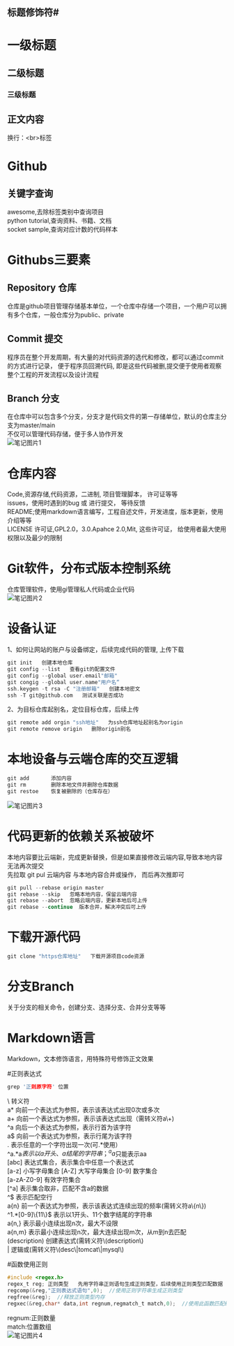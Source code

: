 ## 标题修饰符\#

# 一级标题
## 二级标题
### 三级标题

## 正文内容
   换行：\<br\>标签

# Github 
## 关键字查询
awesome,去除标签类别中查询项目<br>
python tutorial,查询资料、书籍、文档<br>
socket sample,查询对应计数的代码样本<br>
# Githubs三要素
## Repository 仓库
仓库是github项目管理存储基本单位，一个仓库中存储一个项目，一个用户可以拥有多个仓库，一般仓库分为public、private
## Commit 提交
程序员在整个开发周期，有大量的对代码资源的选代和修改，都可以通过commit的方式进行记录， 便于程序员回溯代码, 即是这些代码被删,提交便于使用者观察整个工程的开发流程以及设计流程
## Branch 分支
在仓库中可以包含多个分支，分支才是代码文件的第一存储单位，默认的仓库主分支为master/main<br>
不仅可以管理代码存储，便于多人协作开发<br>
![笔记图片1](https://i.postimg.cc/m2zxtCGp/1.png)

# 仓库内容
Code,资源存储,代码资源，二进制, 项目管理脚本， 许可证等等<br>
issues，使用时遇到的bug 或 进行提交， 等待反馈<br>
README;使用markdown语言编写，工程自述文件，开发进度，版本更新，使用介绍等等<br>
LICENSE 许可证,GPL2.0，3.0.Apahce 2.0,Mit, 这些许可证， 给使用者最大使用权限以及最少的限制<br>
# Git软件，分布式版本控制系统
仓库管理软件，使用gi管理私人代码或企业代码<br>
![笔记图片2](https://i.postimg.cc/65DkRqWW/2.png)
# 设备认证
1、如何让网站的账户与设备绑定，后续完成代码的管理, 上传下载<br>
```c
git init   创建本地仓库
git config --list   查看git的配置文件
git config --global user.email"邮箱"
git congig --global user.name"用户名“
ssh.keygen -t rsa -C "注册邮箱"   创建本地密文
ssh -T git@github.com   测试关联是否成功
```
2、为目标仓库起别名，定位目标仓库，后续上传<br>
```c
git remote add orgin "ssh地址"   为ssh仓库地址起别名为origin
git remote remove origin   删除origin别名
```
# 本地设备与云端仓库的交互逻辑
```c
git add       添加内容
git rm        删除本地文件并删除仓库数据
git restoe    恢复被删除的（仓库存在）
```
![笔记图片3](https://i.postimg.cc/0yDLCvjp/3.png)
# 代码更新的依赖关系被破坏
本地内容要比云端新，完成更新替换，但是如果直接修改云端内容,导致本地内容无法再次提交<br>
先拉取 git pul 云端内容 与本地内容合井或操作， 而后再次推即可<br>
```c
git pull --rebase origin master
git rebase --skip   忽略本地内容，保留云端内容
git rebase --abort  忽略云端内容，更新本地后可上传
git rebase --continue  版本合并，解决冲突后可上传
```
# 下载开源代码
```c
git clone "https仓库地址"   下载开源项目code资源
```
# 分支Branch
关于分支的相关命令，创建分支、选择分支、合并分支等等<br>
# Markdown语言
Markdown，文本修饰语言，用特殊符号修饰正文效果<br>

#正则表达式
```c
grep '正则原字符' 位置
```
\ 转义符<br>
a\* 向前一个表达式为参照，表示该表达式出现0次或多次<br>
a+ 向前一个表达式为参照，表示该表达式出现（需转义符a\\+)<br>
^a 向后一个表达式为参照，表示行首为该字符<br>
a$ 向前一个表达式为参照，表示行尾为该字符<br>
.  表示任意的一个字符出现一次(可.\*使用）<br>
   ^a.\*a$表示以a开头、a结尾的字符串；^aa$只能表示aa<br>
[abc] 表达式集合，表示集合中任意一个表达式<br>
[a-z] 小写字母集合  [A-Z] 大写字母集合  [0-9] 数字集合<br>
[a-zA-Z0-9] 有效字符集合<br>
[^a] 表示集合取非，匹配不含a的数据<br>
 ^$  表示匹配空行<br>
a{n} 前一个表达式为参照，表示该表达式连续出现的频率(需转义符a\\{n\\})<br>
   ^1.\*[0-9]\\{11\\}$ 表示以1开头、11个数字结尾的字符串<br>
a{n,} 表示最小连续出现n次，最大不设限<br>
a{n,m} 表示最小连续出现n次，最大连续出现m次，从m到n去匹配<br>
(description) 创建表达式(需转义符\\(description\\)<br>
| 逻辑或(需转义符\\(desc\\|tomcat\\|mysql\\)<br>


#函数使用正则
```c
#include <regex.h>
regex_t reg; 正则类型   先用字符串正则语句生成正则类型，后续使用正则类型匹配数据
regcomp(&reg,"正则表达式语句",0);  //使用正则字符串生成正则类型
regfree(&reg);  //释放正则类型内存
regxec(&reg,char* data,int regnum,regmatch_t match,0);  //使用此函数匹配结果，调用一次匹配一条结果，成功返回0，失败返回REG_NONE.
```
regnum:正则数量<br>
match:位置数组<br>
![笔记图片4](https://i.postimg.cc/Sxx0RmTZ/2024-06-14-122516.png)
